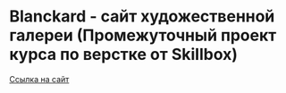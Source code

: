 # Blanckard - сайт художественной галереи (Промежуточный проект курса по верстке от Skillbox)
[Ссылка на сайт](https://kurkmas.github.io/Blanchard/build/ "Blanckard на базе GithubPages")

